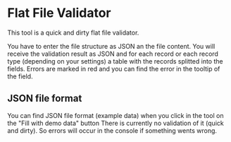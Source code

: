 # Flat File Validator

This tool is a quick and dirty flat file validator.

 You have to enter the file structure as JSON an the file content. You will receive the validation result as JSON and for each record or each record type (depending on your settings) a table with the records splitted into the fields.
 Errors are marked in red and you can find the error in the tooltip of the field.
 
 ## JSON file format
 You can find JSON file format (example data) when you click in the tool on the "Fill with demo data" button
 There is currently no validation of it (quick and dirty). So errors will occur in the console if something wents wrong.
 

